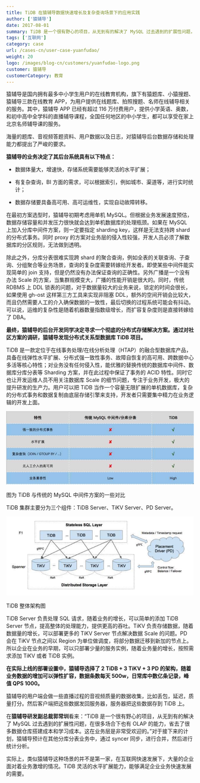 ```yaml
---
title: TiDB 在猿辅导数据快速增长及复杂查询场景下的应用实践
author: ['猿辅导']
date: 2017-08-01
summary: TiDB 是一个很有野心的项目，从无到有的解决了 MySQL 过去遇到的扩展性问题，在很多场合下也有 OLAP 的能力，省去了很多数据仓库搭建成本和学习成本。
tags: ['互联网']
category: case
url: /cases-cn/user-case-yuanfudao/
weight: 20
logo: /images/blog-cn/customers/yuanfudao-logo.png
customer: 猿辅导
customerCategory: 教育
---
```




猿辅导是国内拥有最多中小学生用户的在线教育机构，旗下有猿题库、小猿搜题、猿辅导三款在线教育 APP，为用户提供在线题库、拍照搜题、名师在线辅导相关的服务。其中，猿辅导 APP 已经有超过 116 万付费用户，提供小学英语、奥数，和初中高中全学科的直播辅导课程，全国任何地区的中小学生，都可以享受在家上北京名师辅导课的服务。

海量的题库、音视频答题资料、用户数据以及日志，对猿辅导后台数据存储和处理能力都提出了严峻的要求。

**猿辅导的业务决定了其后台系统具有以下特点：**

*   数据体量大，增速快，存储系统需要能够灵活的水平扩展；

*   有复杂查询，BI 方面的需求，可以根据索引，例如城市、渠道等，进行实时统计；

*   数据存储要具备高可用、高可运维性，实现自动故障转移。

在最初方案选型时，猿辅导初期考虑用单机 MySQL。但根据业务发展速度预估，数据存储容量和并发压力很快就会达到单机数据库的处理瓶颈。如果在 MySQL 上加入分库中间件方案，则一定要指定 sharding key，这样是无法支持跨 shard 的分布式事务。同时 proxy 的方案对业务层的侵入性较强，开发人员必须了解数据库的分区规则，无法做到透明。

除此之外，分库分表很难实现跨 shard 的聚合查询，例如全表的关联查询、子查询、分组聚合等业务场景，查询的复杂度需要转嫁给开发者。即使某些中间件能实现简单的 join 支持，但是仍然没有办法保证查询的正确性。另外广播是一个没有办法 Scale 的方案，当集群规模变大，广播的性能开销是很大的。同时，传统 RDBMS 上 DDL 锁表的问题，对于数据量较大的业务来说，锁定的时间会很长，如果使用 gh-ost 这样第三方工具来实现非阻塞 DDL，额外的空间开销会比较大，而且仍然需要人工的介入确保数据的一致性，最后切换的过程系统可能会有抖动。可以说，运维的复杂性是随着机器数量指数级增长，而扩容复杂度则是直接转嫁给了 DBA。

**最终，猿辅导的后台开发同学决定寻求一个彻底的分布式存储解决方案。通过对社区方案的调研，猿辅导发现分布式关系型数据库 TiDB 项目。**

TiDB 是一款定位于在线事务处理/在线分析处理（HTAP）的融合型数据库产品，具备在线弹性水平扩展、分布式强一致性事务、故障自恢复的高可用、跨数据中心多活等核心特性；对业务没有任何侵入性，能优雅的替换传统的数据库中间件、数据库分库分表等 Sharding 方案，并在此过程中保证了事务的 ACID 特性。同时它也让开发运维人员不用关注数据库 Scale 的细节问题，专注于业务开发，极大的提升研发的生产力。用户可以把 TiDB 当作一个容量无限扩展的单机数据库，复杂的分布式事务和数据复制由底层存储引擎来支持，开发者只需要集中精力在业务逻辑的开发上面。


![](media/user-case-yuanfudao/1.jpeg)

<div class="caption-center">图为 TiDB 与传统的 MySQL 中间件方案的一些对比</div>

TiDB 集群主要分为三个组件：TiDB Server、TiKV Server、PD Server。

![](media/user-case-yuanfudao/2.jpeg)

<div class="caption-center">TiDB 整体架构图</div>

TiDB Server 负责处理 SQL 请求，随着业务的增长，可以简单的添加 TiDB Server 节点，提高整体的处理能力，提供更高的吞吐。TiKV 负责存储数据，随着数据量的增长，可以部署更多的 TiKV Server 节点解决数据 Scale 的问题。PD 会在 TiKV 节点之间以 Region 为单位做调度，将部分数据迁移到新加的节点上。所以企业在业务的早期，可以只部署少量的服务实例，随着业务量的增长，按照需求添加 TiKV 或者 TiDB 实例。

**在实际上线的部署设置中，猿辅导选择了 2 TiDB + 3 TiKV + 3 PD 的架构，随着业务数据的增加可以弹性扩容，数据条数每天 500w，日常库中数亿条记录，峰值 QPS 1000。**

猿辅导的用户端会做一些直播过程的音视频质量的数据收集，比如丢包，延迟，质量打分。然后客户端把这些数据发回服务器，服务器把这些数据存到 TiDB 上。

在**猿辅导研发副总裁郭常圳**看来：“TiDB 是一个很有野心的项目，从无到有的解决了 MySQL 过去遇到的扩展性问题，在很多场合下也有 OLAP 的能力，省去了很多数据仓库搭建成本和学习成本。这在业务层是非常受欢迎的。”对于接下来的计划，猿辅导预计在其他分库分表业务中，通过 syncer 同步，进行合并，然后进行统计分析。

实际上，类似猿辅导这种场景的并不是第一家，在互联网快速发展下，大量的企业面对着业务激增的情况。TiDB 灵活的水平扩展能力，能够满足企业业务快速发展的需要。
